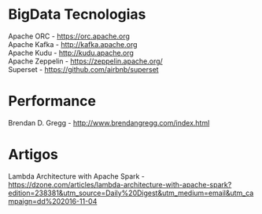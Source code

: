 # BigData Tecnologias

Apache ORC - https://orc.apache.org<br>
Apache Kafka - http://kafka.apache.org<br>
Apache Kudu - http://kudu.apache.org<br>
Apache Zeppelin - https://zeppelin.apache.org/<br>
Superset - https://github.com/airbnb/superset<br>

# Performance

Brendan D. Gregg - http://www.brendangregg.com/index.html

# Artigos

Lambda Architecture with Apache Spark - https://dzone.com/articles/lambda-architecture-with-apache-spark?edition=238381&utm_source=Daily%20Digest&utm_medium=email&utm_campaign=dd%202016-11-04
